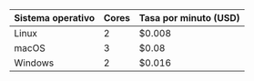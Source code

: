 | Sistema operativo | Cores | Tasa por minuto (USD) |
| ----------------- | ----- | --------------------- |
| Linux             | 2     | $0.008                |
| macOS             | 3     | $0.08                 |
| Windows           | 2     | $0.016                |
